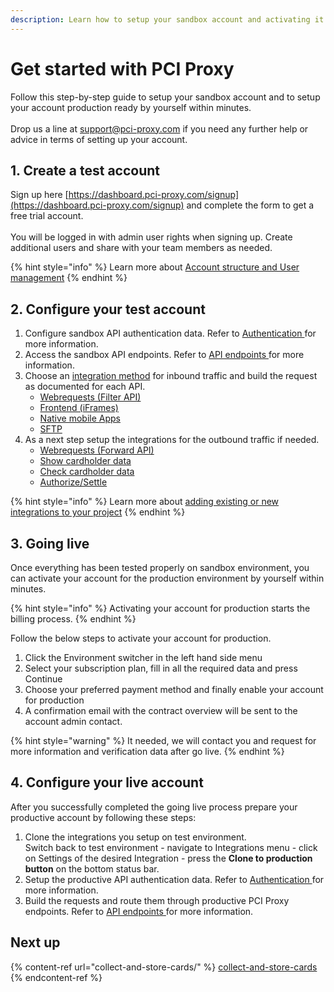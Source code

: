 ```yaml
---
description: Learn how to setup your sandbox account and activating it for production.
---
```


# Get started with PCI Proxy

Follow this step-by-step guide to setup your sandbox account and to setup your account production ready by yourself within minutes.\
\
Drop us a line at [support@pci-proxy.com](mailto:support@pci-proxy.com) if you need any further help or advice in terms of setting up your account.

## 1. Create a test account

Sign up here [https://dashboard.pci-proxy.com/signup](https://dashboard.pci-proxy.com/signup) and complete the form to get a free trial account.\
\
You will be logged in with admin user rights when signing up. Create additional users and share with your team members as needed.

{% hint style="info" %}
Learn more about [Account structure and User management](guides/pci-proxy-dashboard/account-structure-user-management.md)
{% endhint %}

## 2. Configure your test account

1. Configure sandbox API authentication data. Refer to [Authentication ](guides/pci-proxy-dashboard/api-authentication-data.md)for more information.
2. Access the sandbox API endpoints. Refer to [API endpoints](guides/pci-proxy-dashboard/api-endpoints.md)[ ](guides/pci-proxy-dashboard/api-authentication-data.md)for more information.
3. Choose an [integration method](collect-and-store-cards/) for inbound traffic and build the request as documented for each API.
   * [Webrequests (Filter API)](collect-and-store-cards/filter-payloads/)
   * [Frontend (iFrames)](collect-and-store-cards/capture-iframes/)
   * [Native mobile Apps](collect-and-store-cards/vault-alias-gateway.md)
   * [SFTP](collect-and-store-cards/secure-file-transfer-sftp.md)
4. As a next step setup the integrations for the outbound traffic if needed.
   * [Webrequests (Forward API)](use-stored-cards/forward/)
   * [Show cardholder data](use-stored-cards/show.md)
   * [Check cardholder data](use-stored-cards/check.md)
   * [Authorize/Settle](use-stored-cards/authorize-settle/)

{% hint style="info" %}
Learn more about [adding existing or new integrations to your project](guides/pci-proxy-dashboard/add-integrations.md)
{% endhint %}

## 3. Going live

Once everything has been tested properly on sandbox environment, you can activate your account for the production environment by yourself within minutes.

{% hint style="info" %}
Activating your account for production starts the billing process.
{% endhint %}

Follow the below steps to activate your account for production.

1. Click the Environment switcher in the left hand side menu
2. Select your subscription plan, fill in all the required data and press Continue
3. Choose your preferred payment method and finally enable your account for production
4. A confirmation email with the contract overview will be sent to the account admin contact.

{% hint style="warning" %}
It needed, we will contact you and request for more information and verification data after go live.
{% endhint %}

## 4. Configure your live account

After you successfully completed the going live process prepare your productive account by following these steps:

1. Clone the integrations you setup on test environment.\
   Switch back to test environment - navigate to Integrations menu - click on Settings of the desired Integration - press the **Clone to production button** on the bottom status bar.
2. Setup the productive API authentication data. Refer to [Authentication ](guides/pci-proxy-dashboard/api-authentication-data.md)for more information.
3. Build the requests and route them through productive PCI Proxy endpoints. Refer to [API endpoints](guides/pci-proxy-dashboard/api-endpoints.md)[ ](guides/pci-proxy-dashboard/api-authentication-data.md)for more information.

## Next up

{% content-ref url="collect-and-store-cards/" %}
[collect-and-store-cards](collect-and-store-cards/)
{% endcontent-ref %}
